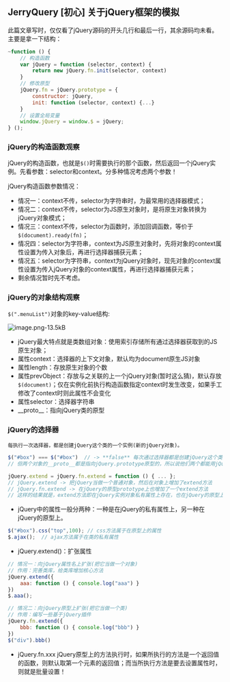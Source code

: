 ## JerryQuery [初心] 关于jQuery框架的模拟

此篇文章写时，仅仅看了jQuery源码的开头几行和最后一行，其余源码均未看。主要是拿一下结构：

```javascript
~function () {
    // 构造函数
    var jQuery = function (selector, context) {
        return new jQuery.fn.init(selector, context)
    }
    // 修改原型
    jQuery.fn = jQuery.prototype = {
        constructor: jQuery,
        init: function (selector, context) {...}
    }
    // 设置全局变量
    window.jQuery = window.$ = jQuery;
} ();
```

### jQuery的构造函数观察

jQuery的构造函数，也就是`$()`时需要执行的那个函数，然后返回一个jQuery实例。先看参数：selector和context。分多种情况考虑两个参数！

jQuery构造函数参数情况：

  - 情况一：context不传，selector为字符串时，为最常用的选择器模式；
  - 情况二：context不传，selector为JS原生对象时，是将原生对象转换为jQuery对象模式；
  - 情况三：context不传，selector为函数时，添加回调函数，等价于`$(document).ready(fn)`；
  - 情况四：selector为字符串，context为JS原生对象时，先将对象的context属性设置为传入对象后，再进行选择器捕获元素；
  - 情况五：selector为字符串，context为jQuery对象时，现先对象的context属性设置为传入jQuery对象的context属性，再进行选择器捕获元素；
  - 剩余情况暂时先不考虑。

### jQuery的对象结构观察

`$(".menuList")`对象的key-value结构:

![image.png-13.5kB][1]

- jQuery最大特点就是类数组对象：使用索引存储所有通过选择器获取到的JS原生对象；
- 属性context：选择器的上下文对象，默认均为document原生JS对象
- 属性length：存放原生对象的个数
- 属性prevObject：存放与之关联的上一个jQuery对象(暂时这么猜)，默认存放`$(document)`；仅在实例化前执行构造函数指定context时发生改变，如果手工修改了context时则此属性不会变化
- 属性selector：选择器字符串
- \_\_proto\_\_：指向jQuery类的原型

### jQuery的选择器

    每执行一次选择器，都是创建jQuery这个类的一个实例(新的jQuery对象)。
    
```javascript
$("#box") === $("#box")  // -> **false** 每次通过选择器都是创建jQuery这个类的一个实例，所以不可能有两个相等的实例！
// 但两个对象的__proto__都是指向jQuery.prototype原型的，所以说他们两个都能用jQuery的公共方法！

jQuery.extend = jQuery.fn.extend = function () { ... };
// jQuery.extend -> 把jQuery当做一个普通对象，然后在对象上增加了extend方法
// jQuery.fn.extend -> 在jQuery的原型prototype上也增加了一个extend方法
// 这样的结果就是，extend方法即在jQuery实例对象私有属性上存在，也在jQuery的原型上存在
```

- jQuery中的属性一般分两种：一种是在jQuery的私有属性上，另一种在jQuery的原型上。

```javascript
$("#box").css("top",100); // css方法属于在原型上的属性
$.ajax();  // ajax方法属于在类的私有属性
```

- jQuery.extend()：扩张属性

```javascript
// 情况一：向jQuery属性名上扩张(把它当做一个对象)
// 作用：完善类库，给类库增加核心方法
jQuery.extend({
    aaa: function () { console.log("aaa") }
})
$.aaa();

// 情况二：向jQuery原型上扩张(把它当做一个类)
// 作用：编写一些基于jQuery插件
jQuery.fn.extend({
    bbb: function () { console.log("bbb") }
})
$("div").bbb()
```

- jQuery.fn.xxx jQuery原型上的方法执行时，如果所执行的方法是一个返回值的函数，则默认取第一个元素的返回值；而当所执行方法是要去设置属性时，则就是批量设置！

  [1]: http://static.zybuluo.com/szy0syz/37bweryko2xpwzernkpsiuna/image.png
